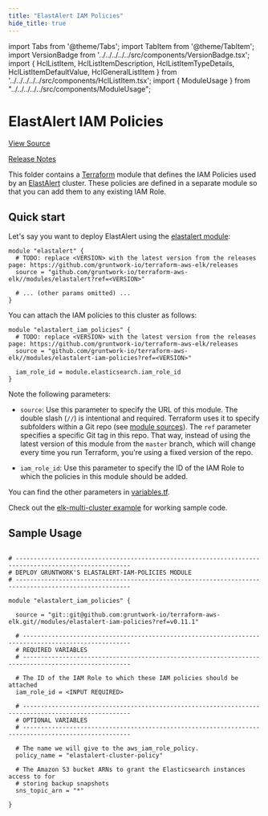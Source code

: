 ```yaml
---
title: "ElastAlert IAM Policies"
hide_title: true
---
```


import Tabs from '@theme/Tabs';
import TabItem from '@theme/TabItem';
import VersionBadge from '../../../../../src/components/VersionBadge.tsx';
import { HclListItem, HclListItemDescription, HclListItemTypeDetails, HclListItemDefaultValue, HclGeneralListItem } from '../../../../../src/components/HclListItem.tsx';
import { ModuleUsage } from "../../../../../src/components/ModuleUsage";

<VersionBadge repoTitle="ELK AWS Module" version="0.11.1" />

# ElastAlert IAM Policies

<a href="https://github.com/gruntwork-io/terraform-aws-elk/tree/master/modules/elastalert-iam-policies" className="link-button" title="View the source code for this module in GitHub.">View Source</a>

<a href="https://github.com/gruntwork-io/terraform-aws-elk/releases?q=" className="link-button" title="Release notes for only the service catalog versions which impacted this service.">Release Notes</a>

This folder contains a [Terraform](https://www.terraform.io/) module that defines the IAM Policies used by an
[ElastAlert](https://github.com/Yelp/elastalert) cluster. These policies are defined in a separate module
so that you can add them to any existing IAM Role.

## Quick start

Let's say you want to deploy ElastAlert using the [elastalert
module](https://github.com/gruntwork-io/terraform-aws-elk/tree/master/modules/elastalert):

```hcl
module "elastalert" {
  # TODO: replace <VERSION> with the latest version from the releases page: https://github.com/gruntwork-io/terraform-aws-elk/releases
  source = "github.com/gruntwork-io/terraform-aws-elk//modules/elastalert?ref=<VERSION>"

  # ... (other params omitted) ...
}
```

You can attach the IAM policies to this cluster as follows:

```hcl
module "elastalert_iam_policies" {
  # TODO: replace <VERSION> with the latest version from the releases page: https://github.com/gruntwork-io/terraform-aws-elk/releases
  source = "github.com/gruntwork-io/terraform-aws-elk//modules/elastalert-iam-policies?ref=<VERSION>"

  iam_role_id = module.elasticsearch.iam_role_id
}
```

Note the following parameters:

*   `source`: Use this parameter to specify the URL of this module. The double slash (`//`) is intentional
    and required. Terraform uses it to specify subfolders within a Git repo (see [module
    sources](https://www.terraform.io/docs/modules/sources.html)). The `ref` parameter specifies a specific Git tag in
    this repo. That way, instead of using the latest version of this module from the `master` branch, which
    will change every time you run Terraform, you're using a fixed version of the repo.

*   `iam_role_id`: Use this parameter to specify the ID of the IAM Role to which the policies in this module
    should be added.

You can find the other parameters in [variables.tf](https://github.com/gruntwork-io/terraform-aws-elk/tree/master/modules/elastalert-iam-policies/variables.tf).

Check out the [elk-multi-cluster example](https://github.com/gruntwork-io/terraform-aws-elk/tree/master/examples/elk-multi-cluster) for working sample code.

## Sample Usage

<ModuleUsage>

```hcl title="main.tf"

# ------------------------------------------------------------------------------------------------------
# DEPLOY GRUNTWORK'S ELASTALERT-IAM-POLICIES MODULE
# ------------------------------------------------------------------------------------------------------

module "elastalert_iam_policies" {

  source = "git::git@github.com:gruntwork-io/terraform-aws-elk.git//modules/elastalert-iam-policies?ref=v0.11.1"

  # ----------------------------------------------------------------------------------------------------
  # REQUIRED VARIABLES
  # ----------------------------------------------------------------------------------------------------

  # The ID of the IAM Role to which these IAM policies should be attached
  iam_role_id = <INPUT REQUIRED>

  # ----------------------------------------------------------------------------------------------------
  # OPTIONAL VARIABLES
  # ----------------------------------------------------------------------------------------------------

  # The name we will give to the aws_iam_role_policy.
  policy_name = "elastalert-cluster-policy"

  # The Amazon S3 bucket ARNs to grant the Elasticsearch instances access to for
  # storing backup snapshots
  sns_topic_arn = "*"

}

```

</ModuleUsage>


<!-- ##DOCS-SOURCER-START
{
  "originalSources": [
    "https://github.com/gruntwork-io/terraform-aws-elk/tree/master/modules/elastalert-iam-policies/readme.md",
    "https://github.com/gruntwork-io/terraform-aws-elk/tree/master/modules/elastalert-iam-policies/variables.tf",
    "https://github.com/gruntwork-io/terraform-aws-elk/tree/master/modules/elastalert-iam-policies/outputs.tf"
  ],
  "sourcePlugin": "module-catalog-api",
  "hash": "e5db036b28ff0cfd473794cd95a5d6e6"
}
##DOCS-SOURCER-END -->
